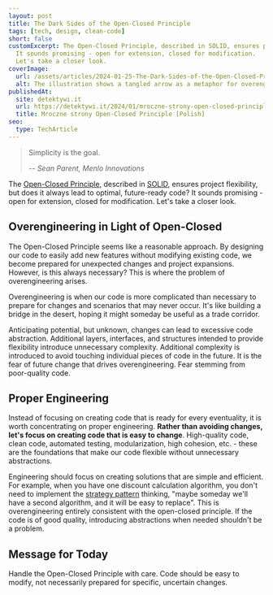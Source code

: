```yaml
---
layout: post
title: The Dark Sides of the Open-Closed Principle
tags: [tech, design, clean-code]
short: false
customExcerpt: The Open-Closed Principle, described in SOLID, ensures project flexibility, but does it always lead to optimal, future-ready code?
  It sounds promising - open for extension, closed for modification.
  Let's take a closer look.
coverImage:
  url: /assets/articles/2024-01-25-The-Dark-Sides-of-the-Open-Closed-Principle/overengineering.jpg
  alt: The illustration shows a tangled arrow as a metaphor for overengineering
publishedAt:
  site: detektywi.it
  url: https://detektywi.it/2024/01/mroczne-strony-open-closed-principle/
  title: Mroczne strony Open-Closed Principle [Polish]
seo:
  type: TechArticle
---
```


> Simplicity is the goal.
>
> -- <cite>Sean Parent, Menlo Innovations</cite>

The [Open-Closed Principle](https://en.wikipedia.org/wiki/Open%E2%80%93closed_principle), described in [SOLID](https://pl.wikipedia.org/wiki/SOLID),
ensures project flexibility, but does it always lead to optimal, future-ready code?
It sounds promising - open for extension, closed for modification.
Let's take a closer look.

## Overengineering in Light of Open-Closed

The Open-Closed Principle seems like a reasonable approach.
By designing our code to easily add new features without modifying existing code, we become prepared for unexpected changes and project expansions.
However, is this always necessary?
This is where the problem of overengineering arises.

Overengineering is when our code is more complicated than necessary to prepare for changes and scenarios that may never occur.
It's like building a bridge in the desert, hoping it might someday be useful as a trade corridor.

Anticipating potential, but unknown, changes can lead to excessive code abstraction.
Additional layers, interfaces, and structures intended to provide flexibility introduce unnecessary complexity.
Additional complexity is introduced to avoid touching individual pieces of code in the future.
It is the fear of future change that drives overengineering.
Fear stemming from poor-quality code.

## Proper Engineering

Instead of focusing on creating code that is ready for every eventuality, it is worth concentrating on proper engineering.
**Rather than avoiding changes, let's focus on creating code that is easy to change**.
High-quality code, clean code, automated testing, modularization, high cohesion, etc. - these are the foundations that make our code flexible without unnecessary abstractions.

Engineering should focus on creating solutions that are simple and efficient.
For example, when you have one discount calculation algorithm, you don't need to implement the [strategy pattern](https://en.wikipedia.org/wiki/Strategy_pattern) thinking,
"maybe someday we'll have a second algorithm, and it will be easy to replace".
This is overengineering entirely consistent with the open-closed principle.
If the code is of good quality, introducing abstractions when needed shouldn't be a problem.

## Message for Today

Handle the Open-Closed Principle with care.
Code should be easy to modify, not necessarily prepared for specific, uncertain changes.
